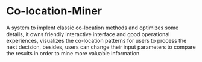 Co-location-Miner
=================

A system to implent classic co-location methods and optimizes some details, it owns friendly interactive interface and good operational experiences, visualizes the co-location patterns for users to process the next decision, besides, users can change their input parameters to compare the results in order to mine more valuable information.
